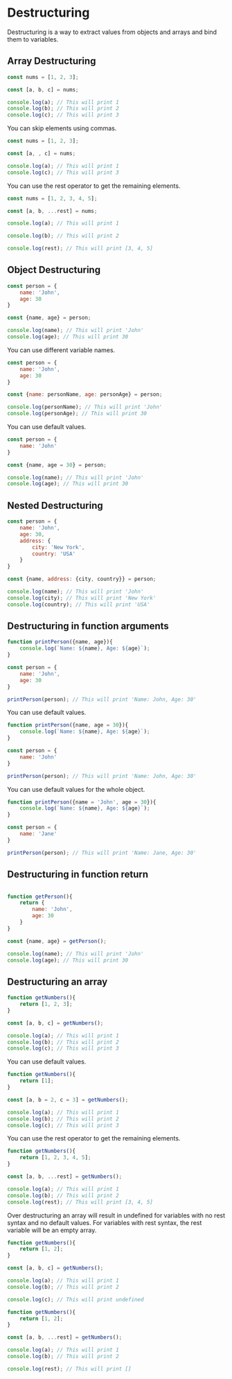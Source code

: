 # Destructuring

Destructuring is a way to extract values from objects and arrays and bind them to variables.

## Array Destructuring

```javascript
const nums = [1, 2, 3];

const [a, b, c] = nums;

console.log(a); // This will print 1
console.log(b); // This will print 2
console.log(c); // This will print 3
```

You can skip elements using commas.

```javascript
const nums = [1, 2, 3];

const [a, , c] = nums;

console.log(a); // This will print 1
console.log(c); // This will print 3
```

You can use the rest operator to get the remaining elements.

```javascript
const nums = [1, 2, 3, 4, 5];

const [a, b, ...rest] = nums;

console.log(a); // This will print 1

console.log(b); // This will print 2

console.log(rest); // This will print [3, 4, 5]
```

## Object Destructuring

```javascript
const person = {
    name: 'John',
    age: 30
}

const {name, age} = person;

console.log(name); // This will print 'John'
console.log(age); // This will print 30
```

You can use different variable names.

```javascript
const person = {
    name: 'John',
    age: 30
}

const {name: personName, age: personAge} = person;

console.log(personName); // This will print 'John'
console.log(personAge); // This will print 30
```

You can use default values.

```javascript
const person = {
    name: 'John'
}

const {name, age = 30} = person;

console.log(name); // This will print 'John'
console.log(age); // This will print 30
```


## Nested Destructuring

```javascript
const person = {
    name: 'John',
    age: 30,
    address: {
        city: 'New York',
        country: 'USA'
    }
}

const {name, address: {city, country}} = person;

console.log(name); // This will print 'John'
console.log(city); // This will print 'New York'
console.log(country); // This will print 'USA'
```


## Destructuring in function arguments

```javascript
function printPerson({name, age}){
    console.log(`Name: ${name}, Age: ${age}`);
}

const person = {
    name: 'John',
    age: 30
}

printPerson(person); // This will print 'Name: John, Age: 30'
```

You can use default values.

```javascript
function printPerson({name, age = 30}){
    console.log(`Name: ${name}, Age: ${age}`);
}

const person = {
    name: 'John'
}

printPerson(person); // This will print 'Name: John, Age: 30'
```

You can use default values for the whole object.

```javascript
function printPerson({name = 'John', age = 30}){
    console.log(`Name: ${name}, Age: ${age}`);
}

const person = {
    name: 'Jane'
}

printPerson(person); // This will print 'Name: Jane, Age: 30'
```


## Destructuring in function return

```javascript

function getPerson(){
    return {
        name: 'John',
        age: 30
    }
}

const {name, age} = getPerson();

console.log(name); // This will print 'John'
console.log(age); // This will print 30
```

## Destructuring an array 

```javascript
function getNumbers(){
    return [1, 2, 3];
}

const [a, b, c] = getNumbers();

console.log(a); // This will print 1
console.log(b); // This will print 2
console.log(c); // This will print 3
```

You can use default values.

```javascript
function getNumbers(){
    return [1];
}

const [a, b = 2, c = 3] = getNumbers();

console.log(a); // This will print 1
console.log(b); // This will print 2    
console.log(c); // This will print 3
```

You can use the rest operator to get the remaining elements.

```javascript
function getNumbers(){
    return [1, 2, 3, 4, 5];
}

const [a, b, ...rest] = getNumbers();

console.log(a); // This will print 1
console.log(b); // This will print 2
console.log(rest); // This will print [3, 4, 5]
```

Over destructuring an array will result in undefined for variables with no rest syntax and no default values.
For variables with rest syntax, the rest variable will be an empty array.

```javascript
function getNumbers(){
    return [1, 2];
}

const [a, b, c] = getNumbers();

console.log(a); // This will print 1  
console.log(b); // This will print 2

console.log(c); // This will print undefined
```

```javascript
function getNumbers(){
    return [1, 2];
}

const [a, b, ...rest] = getNumbers();

console.log(a); // This will print 1
console.log(b); // This will print 2

console.log(rest); // This will print []
```

